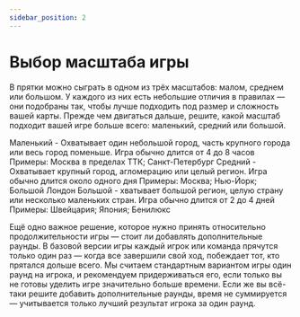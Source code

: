```yaml
---
sidebar_position: 2
---
```


# Выбор масштаба игры

В прятки можно сыграть в одном из трёх масштабов: малом, среднем или большом. У каждого из них есть небольшие отличия в правилах — они подобраны так, чтобы лучше подходить под размер и сложность вашей карты. Прежде чем двигаться дальше, решите, какой масштаб подходит вашей игре больше всего: маленький, средний или большой.

Маленький - Охватывает один небольшой город, часть крупного города или весь город поменьше. Игра обычно длится от 4 до 8 часов Примеры: Москва в пределах ТТК; Санкт-Петербург
Средний - Охватывает крупный город, агломерацию или целый регион. Игра обычно длится около одного дня Примеры: Москва; Нью-Йорк; Большой Лондон
Большой - хватывает большой регион, целую страну или несколько маленьких стран. Игра обычно длится от 2 до 4 дней Примеры: Швейцария; Япония; Бенилюкс

Ещё одно важное решение, которое нужно принять относительно продолжительности игры — стоит ли добавлять дополнительные раунды. В базовой версии игры каждый игрок или команда прячутся только один раз — когда все завершили свой ход, побеждает тот, кто прятался дольше всего. Мы считаем стандартным вариантом игры один раунд на игрока, и рекомендуем придерживаться его, если только вы не готовы уделить игре значительно больше времени. Если же вы всё-таки решите добавить дополнительные раунды, время не суммируется — учитывается только лучший результат игрока за один раунд.

